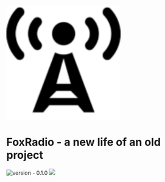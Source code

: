 <img src=".github/icon.png" height="300" width="300" alt="icon"/>

# FoxRadio - a new life of an old project

<img src="https://img.shields.io/badge/version-0.1.0--SNAPSHOT-blueviolet" alt="version - 0.1.0">
  <a href="https://vie10.github.io/visit/" alt="Website">
      <img src="https://img.shields.io/website?down_color=red&down_message=Offline&style=for-the-badge&up_color=lime&up_message=Online&url=https://radio.foxesworld.ru/"/>
  </a>
